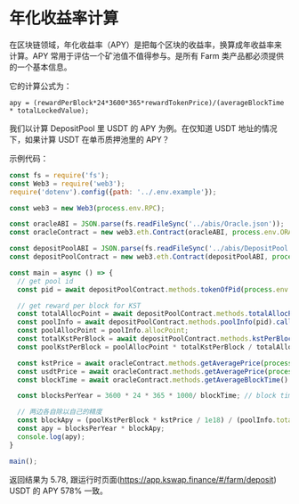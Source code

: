 # 年化收益率计算

在区块链领域，年化收益率（APY）是把每个区块的收益率，换算成年收益率来计算。APY 常用于评估一个矿池值不值得参与。是所有 Farm 类产品都必须提供的一个基本信息。

它的计算公式为：

```
apy = (rewardPerBlock*24*3600*365*rewardTokenPrice)/(averageBlockTime * totalLockedValue);
```

我们以计算 DepositPool 里 USDT 的 APY 为例。在仅知道 USDT 地址的情况下，如果计算 USDT 在单币质押池里的 APY？

示例代码：

```javascript
const fs = require('fs');
const Web3 = require('web3');
require('dotenv').config({path: '../.env.example'});

const web3 = new Web3(process.env.RPC);

const oracleABI = JSON.parse(fs.readFileSync('../abis/Oracle.json'));
const oracleContract = new web3.eth.Contract(oracleABI, process.env.ORACLE);

const depositPoolABI = JSON.parse(fs.readFileSync('../abis/DepositPool.json'));
const depositPoolContract = new web3.eth.Contract(depositPoolABI, process.env.DEPOSIT_POOL);

const main = async () => {
  // get pool id
  const pid = await depositPoolContract.methods.tokenOfPid(process.env.USDT).call();

  // get reward per block for KST
  const totalAllocPoint = await depositPoolContract.methods.totalAllocPoint().call();
  const poolInfo = await depositPoolContract.methods.poolInfo(pid).call();
  const poolAllocPoint = poolInfo.allocPoint;
  const totalKstPerBlock = await depositPoolContract.methods.kstPerBlock().call()
  const poolKstPerBlock = poolAllocPoint * totalKstPerBlock / totalAllocPoint;

  const kstPrice = await oracleContract.methods.getAveragePrice(process.env.KST).call();
  const usdtPrice = await oracleContract.methods.getAveragePrice(process.env.USDT).call();
  const blockTime = await oracleContract.methods.getAverageBlockTime().call();

  const blocksPerYear = 3600 * 24 * 365 * 1000/ blockTime; // block time 单位是毫秒，所以要乘以1000

  // 两边各自除以自己的精度
  const blockApy = (poolKstPerBlock * kstPrice / 1e18) / (poolInfo.totalAmount * usdtPrice / 1e10);
  const apy = blocksPerYear * blockApy;
  console.log(apy);
}

main();
```

返回结果为 5.78, 跟运行时页面(https://app.kswap.finance/#/farm/deposit) USDT 的 APY 578% 一致。